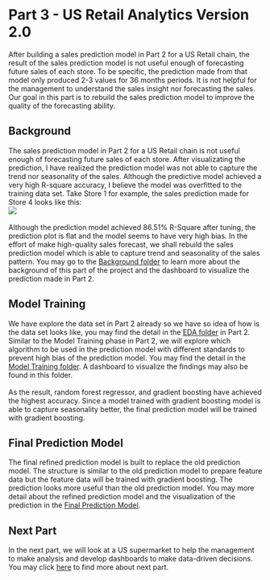 # Part 3 - US Retail Analytics Version 2.0
After building a sales prediction model in Part 2 for a US Retail chain, the result of the sales prediction model is not useful enough of forecasting future sales of each store. To be specific, the prediction made from that model only produced 2-3 values for 36 months periods. It is not helpful for the management to understand the sales insight nor forecasting the sales. Our goal in this part is to rebuild the sales prediction model to improve the quality of the forecasting ability.

## Background
The sales prediction model in Part 2 for a US Retail chain is not useful enough of forecasting future sales of each store. After visualizating the prediction, I have realized the prediction model was not able to capture the trend nor seasonality of the sales. Although the predictive model achieved a very high R-square accuracy, I believe the model was overfitted to the training data set. Take Store 1 for example, the sales prediction made for Store 4 looks like this:
<br>
<img src="Background/store.png">
<br>
<br>
Although the prediction model achieved 86.51% R-Square after tuning, the prediction plot is flat and the model seems to have very high bias. In the effort of make high-quality sales forecast, we shall rebuild the sales prediction model which is able to capture trend and seasonality of the sales pattern. You may go to the [Background folder](Background) to learn more about the background of this part of the project and the dashboard to visualize the prediction made in Part 2.

## Model Training
We have explore the data set in Part 2 already so we have so idea of how is the data set looks like, you may find the detail in the [EDA folder](../USRetail/EDA) in Part 2. Similar to the Model Training phase in Part 2, we will explore which algorithm to be used in the prediction model with different standards to prevent high bias of the prediction model. You may find the detail in the [Model Training folder](ModelTraining). A dashboard to visualize the findings may also be found in this folder.
<br><br>
As the result, random forest regressor, and gradient boosting have achieved the highest accuracy. Since a model trained with gradient boosting model is able to capture seasonality better, the final prediction model will be trained with gradient boosting.

## Final Prediction Model
The final refined prediction model is built to replace the old prediction model. The structure is similar to the old prediction model to prepare feature data but the feature data will be trained with gradient boosting. The prediction looks more useful than the old prediction model. You may more detail about the refined prediction model and the visualization of the prediction in the [Final Prediction Model](RefinedModel).

## Next Part
In the next part, we will look at a US supermarket to help the management to make analysis and develop dashboards to make data-driven decisions. You may click <a href="https://github.com/jacquessham/SalesAnalytics/tree/master/USSupermarket">here</a> to find more about next part.

